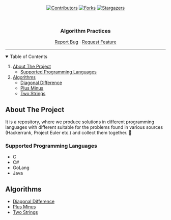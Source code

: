 <div align="center">
  
  [![Contributors][contributors-shield]][contributors-url]
  [![Forks][forks-shield]][forks-url]
  [![Stargazers][stars-shield]][stars-url]

  <br />

  <h3 >Algorithm Practices</h3>
  <p>
    <a href="https://github.com/handeebrar/algorithms-practices/issues">Report Bug</a>
    ·
    <a href="https://github.com/handeebrar/algorithms-practices/issues">Request Feature</a>
  </p>
  <hr>
</div>

<!-- Table of Contents -->
<details open="open">
  <summary>Table of Contents</summary>
  <ol>
    <li>
      <a href="#about-the-project">About The Project</a>
      <ul>
        <li><a href="#supported-programming-languages">Supported Programming Languages</a></li>
      </ul>
    </li>
    <li>
      <a href="#algorithms">Algorithms</a>
      <ul>
        <li><a href="/Diagonal Difference">Diagonal Difference</a></li>
        <li><a href="/Plus Minus">Plus Minus</a></li>
        <li><a href="/Two Strings">Two Strings</a></li>
      </ul>
    </li>
  </ol>
</details>

<!-- About The Project -->
## About The Project

It is a repository, where we produce solutions in different programming languages with different suitable for the problems found in various sources (Hackerrank, Project Euler etc.) and collect them together. :rocket:

<!-- Supported Programming Languages -->
### Supported Programming Languages

* C
* C#
* GoLang
* Java

<!-- Algorithms -->
## Algorithms
* <a href="/Diagonal Difference">Diagonal Difference</a>
* <a href="/Plus Minus">Plus Minus</a>
* <a href="/Two Strings">Two Strings</a>


<!-- MARKDOWN LINKS & IMAGES -->
[contributors-shield]: https://img.shields.io/github/contributors/handeebrar/algorithms-practices.svg?style=for-the-badge
[contributors-url]: https://github.com/handeebrar/algorithms-practices/graphs/contributors
[forks-shield]: https://img.shields.io/github/forks/handeebrar/algorithms-practices.svg?style=for-the-badge
[forks-url]: https://github.com/handeebrar/algorithms-practices/network/members
[stars-shield]: https://img.shields.io/github/stars/handeebrar/algorithms-practices.svg?style=for-the-badge
[stars-url]: https://github.com/handeebrar/algorithms-practices/stargazers
